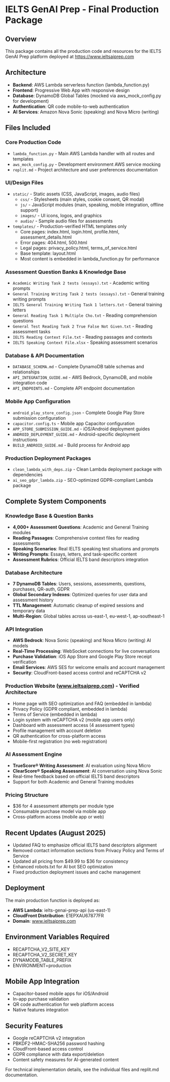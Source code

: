 # IELTS GenAI Prep - Final Production Package

## Overview
This package contains all the production code and resources for the IELTS GenAI Prep platform deployed at https://www.ieltsaiprep.com

## Architecture
- **Backend**: AWS Lambda serverless function (lambda_function.py)
- **Frontend**: Progressive Web App with responsive design
- **Database**: DynamoDB Global Tables (mocked via aws_mock_config.py for development)
- **Authentication**: QR code mobile-to-web authentication
- **AI Services**: Amazon Nova Sonic (speaking) and Nova Micro (writing)

## Files Included

### Core Production Code
- `lambda_function.py` - Main AWS Lambda handler with all routes and templates
- `aws_mock_config.py` - Development environment AWS service mocking
- `replit.md` - Project architecture and user preferences documentation

### UI/Design Files
- `static/` - Static assets (CSS, JavaScript, images, audio files)
  - `css/` - Stylesheets (main styles, cookie consent, QR modal)
  - `js/` - JavaScript modules (main, speaking, mobile integration, offline support)
  - `images/` - UI icons, logos, and graphics
  - `audio/` - Sample audio files for assessments
- `templates/` - Production-verified HTML templates only
  - Core pages: index.html, login.html, profile.html, assessment_details.html
  - Error pages: 404.html, 500.html  
  - Legal pages: privacy_policy.html, terms_of_service.html
  - Base template: layout.html
  - Most content is embedded in lambda_function.py for performance

### Assessment Question Banks & Knowledge Base
- `Academic Writing Task 2 tests (essays).txt` - Academic writing prompts
- `General Training Writing Task 2 tests (essays).txt` - General training writing prompts
- `IELTS General Training Writing Task 1 letters.txt` - General training letters
- `General Reading Task 1 Multiple Cho.txt` - Reading comprehension questions
- `General Test Reading Task 2 True False Not Given.txt` - Reading assessment tasks
- `IELTS Reading Context File.txt` - Reading passages and contexts
- `IELTS Speaking Context File.xlsx` - Speaking assessment scenarios

### Database & API Documentation
- `DATABASE_SCHEMA.md` - Complete DynamoDB table schemas and relationships
- `API_INTEGRATION_GUIDE.md` - AWS Bedrock, DynamoDB, and mobile integration code
- `API_ENDPOINTS.md` - Complete API endpoint documentation

### Mobile App Configuration
- `android_play_store_config.json` - Complete Google Play Store submission configuration
- `capacitor.config.ts` - Mobile app Capacitor configuration
- `APP_STORE_SUBMISSION_GUIDE.md` - iOS/Android deployment guides
- `ANDROID_DEPLOYMENT_GUIDE.md` - Android-specific deployment instructions
- `BUILD_ANDROID_GUIDE.md` - Build process for Android app

### Production Deployment Packages
- `clean_lambda_with_deps.zip` - Clean Lambda deployment package with dependencies
- `ai_seo_gdpr_lambda.zip` - SEO-optimized GDPR-compliant Lambda package

## Complete System Components

### Knowledge Base & Question Banks
- **4,000+ Assessment Questions**: Academic and General Training modules
- **Reading Passages**: Comprehensive context files for reading assessments  
- **Speaking Scenarios**: Real IELTS speaking test situations and prompts
- **Writing Prompts**: Essays, letters, and task-specific content
- **Assessment Rubrics**: Official IELTS band descriptors integration

### Database Architecture  
- **7 DynamoDB Tables**: Users, sessions, assessments, questions, purchases, QR-auth, GDPR
- **Global Secondary Indexes**: Optimized queries for user data and assessment history
- **TTL Management**: Automatic cleanup of expired sessions and temporary data
- **Multi-Region**: Global tables across us-east-1, eu-west-1, ap-southeast-1

### API Integration
- **AWS Bedrock**: Nova Sonic (speaking) and Nova Micro (writing) AI models
- **Real-Time Processing**: WebSocket connections for live conversations
- **Purchase Validation**: iOS App Store and Google Play Store receipt verification
- **Email Services**: AWS SES for welcome emails and account management
- **Security**: CloudFront-based access control and reCAPTCHA v2

### Production Website (www.ieltsaiprep.com) - Verified Architecture
- Home page with SEO optimization and FAQ (embedded in lambda)
- Privacy Policy (GDPR compliant, embedded in lambda)
- Terms of Service (embedded in lambda)
- Login system with reCAPTCHA v2 (mobile app users only)
- Dashboard with assessment access (4 assessment types)
- Profile management with account deletion
- QR authentication for cross-platform access
- Mobile-first registration (no web registration)

### AI Assessment Engine
- **TrueScore® Writing Assessment**: AI evaluation using Nova Micro
- **ClearScore® Speaking Assessment**: AI conversation using Nova Sonic
- Real-time feedback based on official IELTS band descriptors
- Support for both Academic and General Training modules

### Pricing Structure
- $36 for 4 assessment attempts per module type
- Consumable purchase model via mobile app
- Cross-platform access (mobile app or web)

## Recent Updates (August 2025)
- Updated FAQ to emphasize official IELTS band descriptors alignment
- Removed contact information sections from Privacy Policy and Terms of Service
- Updated all pricing from $49.99 to $36 for consistency
- Enhanced robots.txt for AI bot SEO optimization
- Fixed production deployment issues and cache management

## Deployment
The main production function is deployed as:
- **AWS Lambda**: ielts-genai-prep-api (us-east-1)
- **CloudFront Distribution**: E1EPXAU67877FR
- **Domain**: www.ieltsaiprep.com

## Environment Variables Required
- RECAPTCHA_V2_SITE_KEY
- RECAPTCHA_V2_SECRET_KEY
- DYNAMODB_TABLE_PREFIX
- ENVIRONMENT=production

## Mobile App Integration
- Capacitor-based mobile apps for iOS/Android
- In-app purchase validation
- QR code authentication for web platform access
- Native features integration

## Security Features
- Google reCAPTCHA v2 integration
- PBKDF2-HMAC-SHA256 password hashing
- CloudFront-based access control
- GDPR compliance with data export/deletion
- Content safety measures for AI-generated content

For technical implementation details, see the individual files and replit.md documentation.